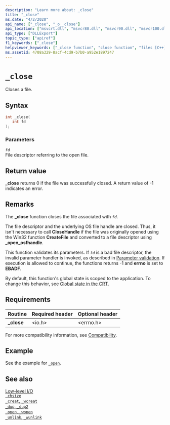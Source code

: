 ```yaml
---
description: "Learn more about: _close"
title: "_close"
ms.date: "4/2/2020"
api_name: ["_close", "_o__close"]
api_location: ["msvcrt.dll", "msvcr80.dll", "msvcr90.dll", "msvcr100.dll", "msvcr100_clr0400.dll", "msvcr110.dll", "msvcr110_clr0400.dll", "msvcr120.dll", "msvcr120_clr0400.dll", "ucrtbase.dll", "api-ms-win-crt-stdio-l1-1-0.dll", "api-ms-win-crt-private-l1-1-0.dll"]
api_type: ["DLLExport"]
topic_type: ["apiref"]
f1_keywords: ["_close"]
helpviewer_keywords: ["_close function", "close function", "files [C++], closing"]
ms.assetid: 4708a329-8acf-4cd9-b7b0-a952e1897247
---
```

# `_close`

Closes a file.

## Syntax

```C
int _close(
   int fd
);
```

### Parameters

*`fd`*\
File descriptor referring to the open file.

## Return value

**_close** returns 0 if the file was successfully closed. A return value of -1 indicates an error.

## Remarks

The **_close** function closes the file associated with *`fd`*.

The file descriptor and the underlying OS file handle are closed. Thus, it isn't necessary to call **CloseHandle** if the file was originally opened using the Win32 function **CreateFile** and converted to a file descriptor using **_open_osfhandle**.

This function validates its parameters. If *`fd`* is a bad file descriptor, the invalid parameter handler is invoked, as described in [Parameter validation](../parameter-validation.md). If execution is allowed to continue, the functions returns -1 and **errno** is set to **EBADF**.

By default, this function's global state is scoped to the application. To change this behavior, see [Global state in the CRT](../global-state.md).

## Requirements

|Routine|Required header|Optional header|
|-------------|---------------------|---------------------|
|**_close**|\<io.h>|\<errno.h>|

For more compatibility information, see [Compatibility](../compatibility.md).

## Example

See the example for [`_open`](open-wopen.md).

## See also

[Low-level I/O](../low-level-i-o.md)\
[`_chsize`](chsize.md)\
[`_creat`, `_wcreat`](creat-wcreat.md)\
[`_dup`, `_dup2`](dup-dup2.md)\
[`_open`, `_wopen`](open-wopen.md)\
[`_unlink`, `_wunlink`](unlink-wunlink.md)
